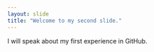```yaml
---
layout: slide
title: "Welcome to my second slide."
---
```

I will speak about my first experience in GitHub.
